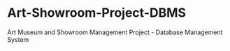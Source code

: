 # Art-Showroom-Project-DBMS
Art Museum and Showroom Management Project - Database Management System
